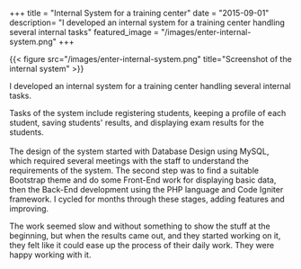 +++
title = "Internal System for a training center"
date = "2015-09-01"
description= "I developed an internal system for a training center handling several internal tasks"
featured_image = "/images/enter-internal-system.png"
+++

{{< figure src="/images/enter-internal-system.png" title="Screenshot of the internal system" >}}

I developed an internal system for a training center handling several internal tasks.

Tasks of the system include registering students, keeping a profile of each student, saving students' results, and displaying exam results for the students.<br><br>The design of the system started with Database Design using MySQL, which required several meetings with the staff to understand the requirements of the system. The second step was to find a suitable Bootstrap theme and do some Front-End work for displaying basic data, then the Back-End development using the PHP language and Code Igniter framework. I cycled for months through these stages, adding features and improving.

The work seemed slow and without something to show the stuff at the beginning, but when the results came out, and they started working on it, they felt like it could ease up the process of their daily work. They were happy working with it.

